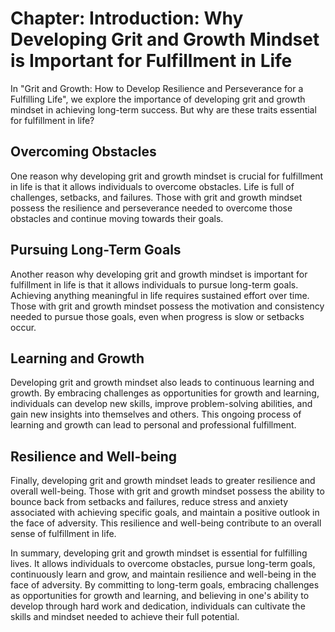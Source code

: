 Chapter: Introduction: Why Developing Grit and Growth Mindset is Important for Fulfillment in Life
==================================================================================================

In "Grit and Growth: How to Develop Resilience and Perseverance for a Fulfilling Life", we explore the importance of developing grit and growth mindset in achieving long-term success. But why are these traits essential for fulfillment in life?

Overcoming Obstacles
--------------------

One reason why developing grit and growth mindset is crucial for fulfillment in life is that it allows individuals to overcome obstacles. Life is full of challenges, setbacks, and failures. Those with grit and growth mindset possess the resilience and perseverance needed to overcome those obstacles and continue moving towards their goals.

Pursuing Long-Term Goals
------------------------

Another reason why developing grit and growth mindset is important for fulfillment in life is that it allows individuals to pursue long-term goals. Achieving anything meaningful in life requires sustained effort over time. Those with grit and growth mindset possess the motivation and consistency needed to pursue those goals, even when progress is slow or setbacks occur.

Learning and Growth
-------------------

Developing grit and growth mindset also leads to continuous learning and growth. By embracing challenges as opportunities for growth and learning, individuals can develop new skills, improve problem-solving abilities, and gain new insights into themselves and others. This ongoing process of learning and growth can lead to personal and professional fulfillment.

Resilience and Well-being
-------------------------

Finally, developing grit and growth mindset leads to greater resilience and overall well-being. Those with grit and growth mindset possess the ability to bounce back from setbacks and failures, reduce stress and anxiety associated with achieving specific goals, and maintain a positive outlook in the face of adversity. This resilience and well-being contribute to an overall sense of fulfillment in life.

In summary, developing grit and growth mindset is essential for fulfilling lives. It allows individuals to overcome obstacles, pursue long-term goals, continuously learn and grow, and maintain resilience and well-being in the face of adversity. By committing to long-term goals, embracing challenges as opportunities for growth and learning, and believing in one's ability to develop through hard work and dedication, individuals can cultivate the skills and mindset needed to achieve their full potential.

